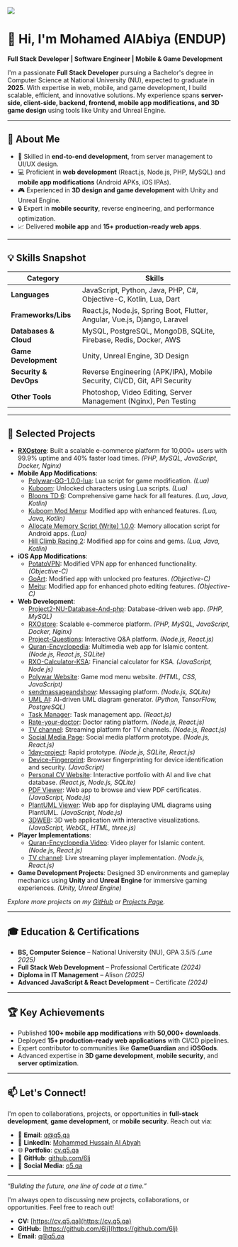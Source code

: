 
![](https://q5.qa/kax3ul6cdomb03zmwg.svg)
# 👋 Hi, I'm Mohamed AlAbiya (ENDUP)

**Full Stack Developer | Software Engineer | Mobile & Game Development**

I'm a passionate **Full Stack Developer** pursuing a Bachelor's degree in Computer Science at National University (NU), expected to graduate in **2025**. With expertise in web, mobile, and game development, I build scalable, efficient, and innovative solutions. My experience spans **server-side, client-side, backend, frontend, mobile app modifications, and 3D game design** using tools like Unity and Unreal Engine.

---

## 🚀 About Me

- 🌟 Skilled in **end-to-end development**, from server management to UI/UX design.
- 💻 Proficient in **web development** (React.js, Node.js, PHP, MySQL) and **mobile app modifications** (Android APKs, iOS IPAs).
- 🎮 Experienced in **3D design and game development** with Unity and Unreal Engine.
- 🔒 Expert in **mobile security**, reverse engineering, and performance optimization.
- 📈 Delivered **mobile app** and **15+ production-ready web apps**.

---

## 💡 Skills Snapshot

| **Category**          | **Skills**                                                                 |
|-----------------------|---------------------------------------------------------------------------|
| **Languages**         | JavaScript, Python, Java, PHP, C#, Objective-C, Kotlin, Lua, Dart          |
| **Frameworks/Libs**   | React.js, Node.js, Spring Boot, Flutter, Angular, Vue.js, Django, Laravel  |
| **Databases & Cloud** | MySQL, PostgreSQL, MongoDB, SQLite, Firebase, Redis, Docker, AWS           |
| **Game Development**  | Unity, Unreal Engine, 3D Design                                           |
| **Security & DevOps** | Reverse Engineering (APK/IPA), Mobile Security, CI/CD, Git, API Security   |
| **Other Tools**       | Photoshop, Video Editing, Server Management (Nginx), Pen Testing           |

---

## 🌟 Selected Projects

- **[RXOstore](https://rxoksa.shop/main)**: Built a scalable e-commerce platform for 10,000+ users with 99.9% uptime and 40% faster load times. *(PHP, MySQL, JavaScript, Docker, Nginx)*
- **Mobile App Modifications**:
  - [Polywar-GG-1.0.0-lua](https://github.com/6lj/Polywar-GG-1.0.0-lua): Lua script for game modification. *(Lua)*
  - [Kuboom](https://gameguardian.net/forum/files/file/4033-kuboom-unlook-sabrina-and-clown/): Unlocked characters using Lua scripts. *(Lua)*
  - [Bloons TD 6](https://gameguardian.net/forum/files/file/3997-bloons-td-6-hack-everything/): Comprehensive game hack for all features. *(Lua, Java, Kotlin)*
  - [Kuboom Mod Menu](https://gameguardian.net/forum/files/file/3093-kuboom-mod-menu-all-version-v5-kuboom-mod-menu-new-version-v6/): Modified app with enhanced features. *(Lua, Java, Kotlin)*
  - [Allocate Memory Script (Write) 1.0.0](https://gameguardian.net/forum/files/file/3841-allocate-memory-script-write): Memory allocation script for Android apps. *(Lua)*
  - [Hill Climb Racing 2](https://gameguardian.net/forum/files/file/3750-hill-climb-racing-2-hack-coins-and-gems/): Modified app for coins and gems. *(Lua, Java, Kotlin)*
- **iOS App Modifications**:
  - [PotatoVPN](https://iosgods.com/topic/172135-hack-potatovpn-all-version/): Modified VPN app for enhanced functionality. *(Objective-C)*
  - [GoArt](https://iosgods.com/topic/172062-hack-goart-pro-subscription-%E2%9E%96-all-ios-version%E2%80%8B/): Modified app with unlocked pro features. *(Objective-C)*
  - [Meitu](https://iosgods.com/topic/172131-hack-meitu-%E7%BE%8E%E5%9B%BE%E7%A7%80%E7%A7%80-9890-all-ios-ver): Modified app for enhanced photo editing features. *(Objective-C)*
- **Web Development**:
  - [Project2-NU-Database-And-php](https://github.com/6lj/Project2-NU-Database-And-php): Database-driven web app. *(PHP, MySQL)*
  - [RXOstore](https://rxoksa.shop/main): Scalable e-commerce platform. *(PHP, MySQL, JavaScript, Docker, Nginx)*
  - [Project-Questions](https://cc.q5.qa/): Interactive Q&A platform. *(Node.js, React.js)*
  - [Quran-Encyclopedia](https://q.q5.qa): Multimedia web app for Islamic content. *(Node.js, React.js, SQLite)*
  - [RXO-Calculator-KSA](https://github.com/6lj/RXO-Calculator-KSA): Financial calculator for KSA. *(JavaScript, Node.js)*
  - [Polywar Website](https://github.com/6lj/Polywar-Mod-Menu-Website): Game mod menu website. *(HTML, CSS, JavaScript)*
  - [sendmassageandshow](https://msg.q5.qa): Messaging platform. *(Node.js, SQLite)*
  - [UML AI](https://uml.q5.qa): AI-driven UML diagram generator. *(Python, TensorFlow, PostgreSQL)*
  - [Task Manager](https://task.q5.qa): Task management app. *(React.js)*
  - [Rate-your-doctor](https://github.com/6lj/Rate-your-doctor): Doctor rating platform. *(Node.js, React.js)*
  - [TV channel](https://q5.qa/t): Streaming platform for TV channels. *(Node.js, React.js)*
  - [Social Media Page](https://q5.qa): Social media platform prototype. *(Node.js, React.js)*
  - [1day-project](https://github.com/6lj/1day-project): Rapid prototype. *(Node.js, SQLite, React.js)*
  - [Device-Fingerprint](https://github.com/6lj/Device-Fingerprint): Browser fingerprinting for device identification and security. *(JavaScript)*
  - [Personal CV Website](https://cv.q5.qa): Interactive portfolio with AI and live chat database. *(React.js, Node.js, SQLite)*
  - [PDF Viewer](https://cert.q5.qa): Web app to browse and view PDF certificates. *(JavaScript, Node.js)*
  - [PlantUML Viewer](https://fastviewer.q5.qa/editor): Web app for displaying UML diagrams using PlantUML. *(JavaScript, Node.js)*
  - [3DWEB](https://3dtest.q5.qa): 3D web application with interactive visualizations. *(JavaScript, WebGL, HTML, three.js)*
- **Player Implementations**:
  - [Quran-Encyclopedia Video](https://q5.qa/vid): Video player for Islamic content. *(Node.js, React.js)*
  - [TV channel](https://q5.qa/t): Live streaming player implementation. *(Node.js, React.js)*
- **Game Development Projects**: Designed 3D environments and gameplay mechanics using **Unity** and **Unreal Engine** for immersive gaming experiences. *(Unity, Unreal Engine)*

*Explore more projects on my [GitHub](https://github.com/6lj?tab=repositories) or [Projects Page](https://cv.q5.qa).*

---

## 🎓 Education & Certifications

- **BS, Computer Science** – National University (NU), GPA 3.5/5 *(ـune 2025)*
- **Full Stack Web Development** – Professional Certificate *(2024)*
- **Diploma in IT Management** – Alison *(2025)*
- **Advanced JavaScript & React Development** – Certificate *(2024)*

---

## 🏆 Key Achievements

- Published **100+ mobile app modifications** with **50,000+ downloads**.
- Deployed **15+ production-ready web applications** with CI/CD pipelines.
- Expert contributor to communities like **GameGuardian** and **iOSGods**.
- Advanced expertise in **3D game development**, **mobile security**, and **server optimization**.

---

## 📫 Let's Connect!

I'm open to collaborations, projects, or opportunities in **full-stack development**, **game development**, or **mobile security**. Reach out via:

- 📧 **Email**: [q@q5.qa](mailto:q@q5.qa)
- 💼 **LinkedIn**: [Mohammed Hussain Al Abyah](https://www.linkedin.com/in/mohammed-hussain-al-abyah-a85887238/)
- 🌐 **Portfolio**: [cv.q5.qa](https://cv.q5.qa)
- 🐙 **GitHub**: [github.com/6lj](https://github.com/6lj)
- 📱 **Social Media**: [q5.qa](https://q5.qa)

---

*“Building the future, one line of code at a time.”*

I'm always open to discussing new projects, collaborations, or opportunities. Feel free to reach out!
* **CV:** [https://cv.q5.qa](https://cv.q5.qa)  
* **GitHub:** [https://github.com/6lj](https://github.com/6lj)  
* **Email:** q@q5.qa
